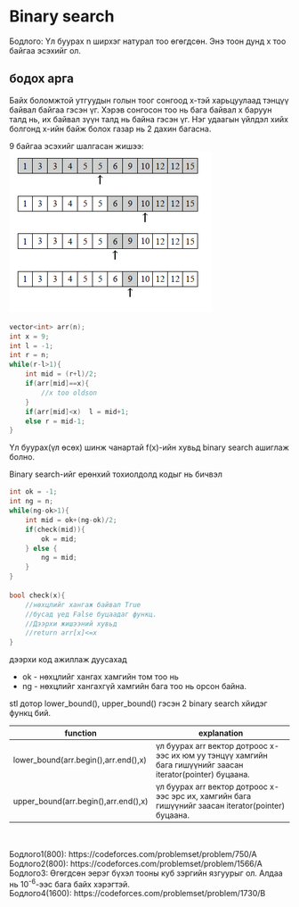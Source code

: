 # Binary search

Бодлого: Үл буурах n ширхэг натурал тоо өгөгдсөн. Энэ тоон дунд x тоо байгаа эсэхийг ол.

## бодох арга
Байх боломжтой утгуудын голын тоог сонгоод x-тэй харьцуулаад тэнцүү байвал байгаа гэсэн үг. Хэрэв сонгосон тоо нь бага байвал x баруун талд нь, их байвал зүүн талд нь байна гэсэн үг. Нэг удаагын үйлдэл хийх болгонд х-ийн байж болох газар нь 2 дахин багасна.

9 байгаа эсэхийг шалгасан жишээ: ![Alt](images/binary_search_image.png)

```cpp
vector<int> arr(n);
int x = 9;
int l = -1;
int r = n;
while(r-l>1){
    int mid = (r+l)/2;
    if(arr[mid]==x){
        //x too oldson
    }
    if(arr[mid]<x)  l = mid+1;
    else r = mid-1;
}

```

Үл буурах(үл өсөх) шинж чанартай f(x)-ийн хувьд binary search ашиглаж болно.

Binary search-ийг ерөнхий тохиолдолд кодыг нь бичвэл
```cpp
int ok = -1;
int ng = n;
while(ng-ok>1){
    int mid = ok+(ng-ok)/2;
    if(check(mid)){
        ok = mid;
    } else {
        ng = mid;
    }
}

bool check(x){
    //нөхцлийг хангаж байвал True
    //бусад үед False буцаадаг функц.
    //Дээрхи жишээний хувьд
    //return arr[x]<=x
}
```
дээрхи код ажиллаж дуусахад
* ok - нөхцлийг хангах хамгийн том тоо нь
* ng - нөхцлийг хангахгүй хамгийн бага тоо нь 
орсон байна.

stl дотор lower_bound(), upper_bound() гэсэн 2 binary search хйидэг функц бий.

| function | explanation |
|---|---|
|lower_bound(arr.begin(),arr.end(),x)| үл буурах arr вектор дотроос x-ээс их юм уу тэнцүү хамгийн бага гишүүнийг заасан iterator(pointer) буцаана. |
|upper_bound(arr.begin(),arr.end(),x)| үл буурах arr вектор дотроос x-ээс эрс их, хамгийн бага гишүүнийг заасан iterator(pointer) буцаана. |

<br>
<br>
Бодлого1(800): https://codeforces.com/problemset/problem/750/A
<br>
Бодлого2(800): https://codeforces.com/problemset/problem/1566/A
<br>
Бодлого3: Өгөгдсөн эерэг бүхэл тооны куб зэргийн язгуурыг ол. Алдаа нь 10<sup>-6</sup>-ээс бага байх хэрэгтэй.
<br>
Бодлого4(1600): https://codeforces.com/problemset/problem/1730/B



